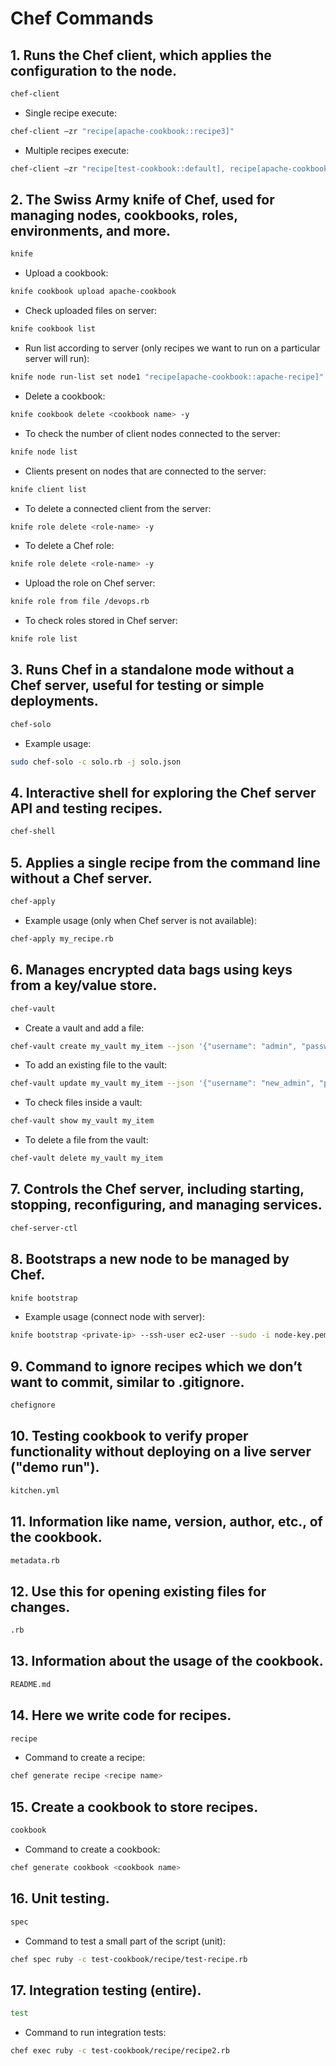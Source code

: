 # Chef Commands

## 1. Runs the Chef client, which applies the configuration to the node.
```bash
chef-client
```
- Single recipe execute:
```bash
chef-client –zr "recipe[apache-cookbook::recipe3]"
```

- Multiple recipes execute:
```bash
chef-client –zr "recipe[test-cookbook::default], recipe[apache-cookbook::default]"
```

## 2. The Swiss Army knife of Chef, used for managing nodes, cookbooks, roles, environments, and more.
```bash
knife
```
- Upload a cookbook:
```bash
knife cookbook upload apache-cookbook
```

- Check uploaded files on server:
```bash
knife cookbook list
```
- Run list according to server (only recipes we want to run on a particular server will run):
```bash
knife node run-list set node1 "recipe[apache-cookbook::apache-recipe]"
```
- Delete a cookbook:
```bash
knife cookbook delete <cookbook name> -y
```
- To check the number of client nodes connected to the server:
```bash
knife node list
```
- Clients present on nodes that are connected to the server:
```bash
knife client list
```
- To delete a connected client from the server:
```bash
knife role delete <role-name> -y
```
- To delete a Chef role:
```bash
knife role delete <role-name> -y
```
- Upload the role on Chef server:
```bash
knife role from file /devops.rb
```
- To check roles stored in Chef server:
```bash
knife role list
```

## 3. Runs Chef in a standalone mode without a Chef server, useful for testing or simple deployments.
```bash
chef-solo
```
- Example usage:
```bash
sudo chef-solo -c solo.rb -j solo.json
```  
## 4. Interactive shell for exploring the Chef server API and testing recipes.
```bash
chef-shell
```

## 5. Applies a single recipe from the command line without a Chef server.
```bash
chef-apply
```
- Example usage (only when Chef server is not available):
```bash
chef-apply my_recipe.rb
```

## 6. Manages encrypted data bags using keys from a key/value store.
```bash
chef-vault
```
- Create a vault and add a file:
```bash
chef-vault create my_vault my_item --json '{"username": "admin", "password": "s3cr3t"}'
```

- To add an existing file to the vault:
```bash
chef-vault update my_vault my_item --json '{"username": "new_admin", "password": "new_s3cr3t"}'
```

- To check files inside a vault:
```bash
chef-vault show my_vault my_item
```

- To delete a file from the vault: 
```bash
chef-vault delete my_vault my_item
```

## 7. Controls the Chef server, including starting, stopping, reconfiguring, and managing services.
```bash
chef-server-ctl
```

## 8. Bootstraps a new node to be managed by Chef.
```bash
knife bootstrap
```
- Example usage (connect node with server):
```bash
knife bootstrap <private-ip> --ssh-user ec2-user --sudo -i node-key.pem -n node1
```
## 9. Command to ignore recipes which we don’t want to commit, similar to .gitignore.
```bash
chefignore
```
## 10. Testing cookbook to verify proper functionality without deploying on a live server ("demo run").
```bash
kitchen.yml
```
## 11. Information like name, version, author, etc., of the cookbook.
```bash
metadata.rb
```
## 12. Use this for opening existing files for changes.
```bash
.rb
```
## 13. Information about the usage of the cookbook.
```bash
README.md
```
## 14. Here we write code for recipes.
```bash
recipe
```
- Command to create a recipe:
```bash
chef generate recipe <recipe name>
```
## 15. Create a cookbook to store recipes.
```bash
cookbook
```
- Command to create a cookbook:
```bash
chef generate cookbook <cookbook name>
```
## 16. Unit testing.
```bash
spec
```
- Command to test a small part of the script (unit):
```bash
chef spec ruby -c test-cookbook/recipe/test-recipe.rb
```
## 17. Integration testing (entire).
```bash
test
```
- Command to run integration tests:
```bash
chef exec ruby -c test-cookbook/recipe/recipe2.rb
```

























